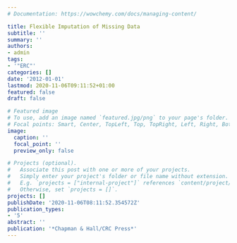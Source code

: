 ```yaml
---
# Documentation: https://wowchemy.com/docs/managing-content/

title: Flexible Imputation of Missing Data
subtitle: ''
summary: ''
authors:
- admin
tags:
- '"ERC"'
categories: []
date: '2012-01-01'
lastmod: 2020-11-06T09:11:52+01:00
featured: false
draft: false

# Featured image
# To use, add an image named `featured.jpg/png` to your page's folder.
# Focal points: Smart, Center, TopLeft, Top, TopRight, Left, Right, BottomLeft, Bottom, BottomRight.
image:
  caption: ''
  focal_point: ''
  preview_only: false

# Projects (optional).
#   Associate this post with one or more of your projects.
#   Simply enter your project's folder or file name without extension.
#   E.g. `projects = ["internal-project"]` references `content/project/deep-learning/index.md`.
#   Otherwise, set `projects = []`.
projects: []
publishDate: '2020-11-06T08:11:52.354572Z'
publication_types:
- '5'
abstract: ''
publication: '*Chapman & Hall/CRC Press*'
---
```

